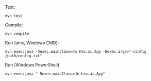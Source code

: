 Test:
```
mvn test
```

Compile:
```
mvn compile
```

Run (unix, Windows CMD):
```
mvn exec:java -Dexec.mainClass=de.htw.ai.App -Dexec.args="-config /path/config.txt"
```

 Run (Windows PowerShell):
```
mvn exec:java "-Dexec.mainClass=de.htw.ai.App"
```
